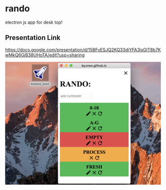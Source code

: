 # rando
electron js app for desk top!

## Presentation Link

https://docs.google.com/presentation/d/15BFvESJQ2KQ33diYFA3isGlT8b7KwMkQ6GjB38UHoTA/edit?usp=sharing

![image of working app](/images/rando.png)
